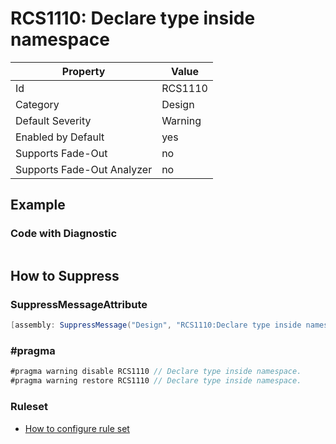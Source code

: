 # RCS1110: Declare type inside namespace

Property | Value
--- | ---
Id|RCS1110
Category|Design
Default Severity|Warning
Enabled by Default|yes
Supports Fade\-Out|no
Supports Fade\-Out Analyzer|no

## Example

### Code with Diagnostic

```csharp

```

## How to Suppress

### SuppressMessageAttribute

```csharp
[assembly: SuppressMessage("Design", "RCS1110:Declare type inside namespace.", Justification = "<Pending>")]
```

### \#pragma

```csharp
#pragma warning disable RCS1110 // Declare type inside namespace.
#pragma warning restore RCS1110 // Declare type inside namespace.
```

### Ruleset

* [How to configure rule set](../HowToConfigureAnalyzers.md)
